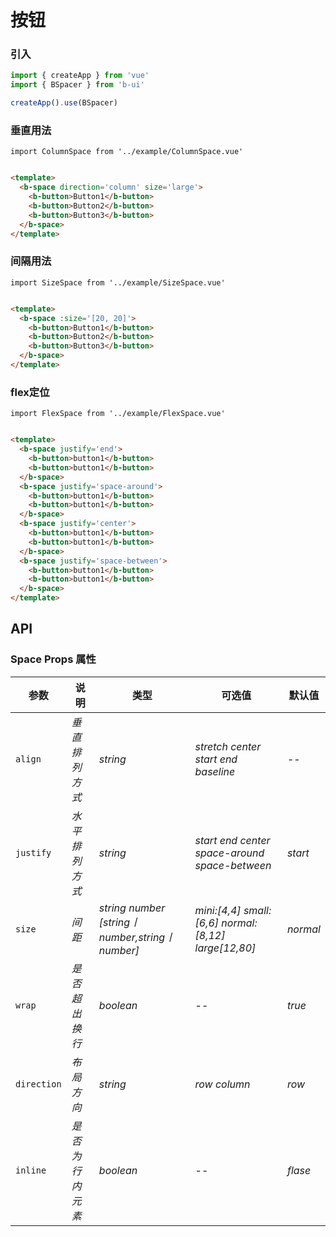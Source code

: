 # 按钮

### 引入

```js
import { createApp } from 'vue'
import { BSpacer } from 'b-ui'

createApp().use(BSpacer)
```

### 垂直用法

```vue
import ColumnSpace from '../example/ColumnSpace.vue'
```

```html

<template>
  <b-space direction='column' size='large'>
    <b-button>Button1</b-button>
    <b-button>Button2</b-button>
    <b-button>Button3</b-button>
  </b-space>
</template>
```

### 间隔用法

```vue
import SizeSpace from '../example/SizeSpace.vue'
```

```html

<template>
  <b-space :size='[20, 20]'>
    <b-button>Button1</b-button>
    <b-button>Button2</b-button>
    <b-button>Button3</b-button>
  </b-space>
</template>
```

### flex定位

```vue
import FlexSpace from '../example/FlexSpace.vue'
```

```html

<template>
  <b-space justify='end'>
    <b-button>button1</b-button>
    <b-button>button1</b-button>
  </b-space>
  <b-space justify='space-around'>
    <b-button>button1</b-button>
    <b-button>button1</b-button>
  </b-space>
  <b-space justify='center'>
    <b-button>button1</b-button>
    <b-button>button1</b-button>
  </b-space>
  <b-space justify='space-between'>
    <b-button>button1</b-button>
    <b-button>button1</b-button>
  </b-space>
</template>
```

## API

### Space Props 属性

| 参数          | 说明   | 类型                                                | 可选值                                                       | 默认值    |
|-------------|------|---------------------------------------------------|-----------------------------------------------------------|--------| 
| `align`     | _垂直排列方式_ | _string_                                          | _stretch_ _center_ _start_ _end_ _baseline_               | --     |
| `justify`   | _水平排列方式_ | _string_                                          | _start_ _end_ _center_ _space-around_ _space-between_     | _start_ |
| `size`      | _间距_ | _string_ _number_ _[string丨number,string丨number]_ | _mini:[4,4]_ _small:[6,6]_ _normal:[8,12]_ _large[12,80]_ | _normal_ |
| `wrap`      | _是否超出换行_ | _boolean_                                         | --                                                        | _true_ |
| `direction` | _布局方向_ | _string_                                          | _row_ _column_                                            | _row_  |
| `inline`    | _是否为行内元素_ | _boolean_                                         | --                                                        | _flase_ |


